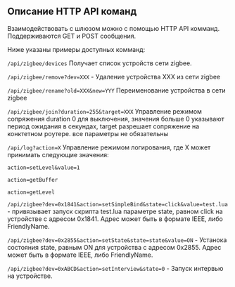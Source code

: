 ## Описание HTTP API команд

Взаимодействовать с шлюзом можно с помощью HTTP API комманд. Поддерживаются GET и POST сообщения. 

Ниже указаны примеры доступных комманд:

```/api/zigbee/devices```
Получает список устройств сети zigbee.

```/api/zigbee/remove?dev=XXX``` - Удаление устройства XXX из  сети zigbee

```/api/zigbee/rename?old=XXX&new=YYY```  Переименование  устройства в сети zigbee

```/api/zigbee/join?duration=255&target=XXX```   Управление режимом сопряжения duration 0 для выключения, значения больше 0 указывают период ожидания в секундах,  target разрешает сопряжение на конктетном роутере.  все параметры не обязательны


```/api/log?action=X``` Управление режимом логирования, где X  может принимать следующие значения:

```
action=setLevel&value=1  

action=getBuffer

action=getLevel

```

```/api/zigbee?dev=0x1841&action=setSimpleBind&state=click&value=test.lua``` - привязывает запуск скрипта test.lua параметре state, равном click на устройстве с адресом 0x1841. Адрес может быть в формате IEEE, либо FriendlyName.

```/api/zigbee?dev=0x2855&action=setState&state=state&value=ON``` - Устанока состояния state, равным ON для устройства с адресом 0x2855.  Адрес может быть в формате IEEE, либо FriendlyName.

```/api/zigbee?dev=0xABCD&action=setInterview&state=0``` - Запуск интервью на устройстве.
